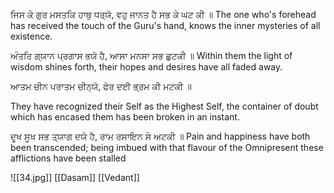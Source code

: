 ਜਿਸ ਕੇ ਗੁਰ ਮਸਤਕਿ ਹਾਥੁ ਧਰ੍ਯੋ, ਵਹੁ ਜਾਨਤ ਹੈ ਸਭ ਕੇ ਘਟ ਕੀ ॥
The one who's forehead has received the touch of the Guru's hand, knows the inner mysteries of all existence.

ਅੰਤਰਿ ਗ੍ਯਾਨ ਪ੍ਰਗਾਸ ਭਯੋ ਹੈ, ਆਸਾ ਮਨਸਾ ਸਭ ਛੁਟਕੀ ॥
Within them the light of wisdom shines forth, their hopes and desires have all faded away.

ਆਤਮ ਚੀਨ ਪਰਾਤਮ ਚੀਨ੍ਯੋ, ਫੋਰ ਦਈ ਭ੍ਰਮ ਕੀ ਮਟਕੀ ॥

They have recognized their Self as the Highest Self, the container of doubt which has encased them has been broken in an instant.

ਦੂਖ ਸੂਖ ਸਭ ਤ੍ਯਾਗ ਦਯੋ ਹੈ, ਰਾਮ ਰਸਾਇਨ ਸੇ ਅਟਕੀ ॥
Pain and happiness have both been transcended; being imbued with that flavour of the Omnipresent these afflictions have been stalled

![[34.jpg]]
[[Dasam]]
[[Vedant]]
